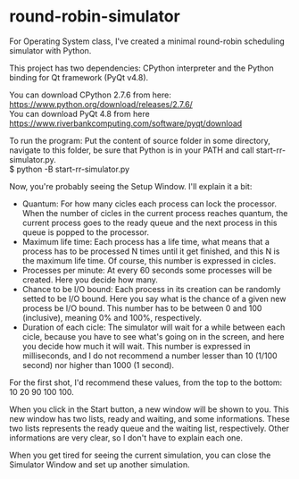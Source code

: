 # round-robin-simulator
For Operating System class, I've created a minimal round-robin scheduling simulator with Python. 

This project has two dependencies: CPython interpreter and the Python binding for Qt framework (PyQt v4.8).

You can download CPython 2.7.6 from here: https://www.python.org/download/releases/2.7.6/  
You can download PyQt 4.8 from here https://www.riverbankcomputing.com/software/pyqt/download  

To run the program: Put the content of source folder in some directory, navigate to this folder, be sure that Python is in your PATH and call start-rr-simulator.py.  
$ python -B start-rr-simulator.py

Now, you're probably seeing the Setup Window. I'll explain it a bit:  

- Quantum: For how many cicles each process can lock the processor. When the number of cicles in the current process reaches quantum, the current process goes to the ready queue and the next process in this queue is popped to the processor.
- Maximum life time: Each process has a life time, what means that a process has to be processed N times until it get finished, and this N is the maximum life time. Of course, this number is expressed in cicles.
- Processes per minute: At every 60 seconds some processes will be created. Here you decide how many.
- Chance to be I/O bound: Each process in its creation can be randomly setted to be I/O bound. Here you say what is the chance of a given new process be I/O bound. This number has to be between 0 and 100 (inclusive), meaning 0% and 100%, respectively.
- Duration of each cicle: The simulator will wait for a while between each cicle, because you have to see what's going on in the screen, and here you decide how much it will wait. This number is expressed in milliseconds, and I do not recommend a number lesser than 10 (1/100 second) nor higher than 1000 (1 second).  

For the first shot, I'd recommend these values, from the top to the bottom: 10 20 90 100 100.  

When you click in the Start button, a new window will be shown to you. This new window has two lists, ready and waiting, and some informations. These two lists represents the ready queue and the waiting list, respectively. Other informations are very clear, so I don't have to explain each one.  

When you get tired for seeing the current simulation, you can close the Simulator Window and set up another simulation.
